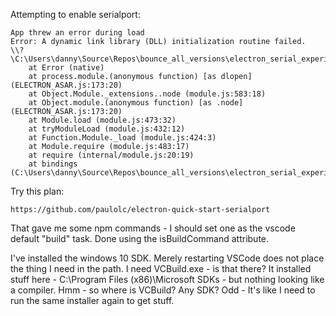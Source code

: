 
Attempting to enable serialport:

    App threw an error during load
    Error: A dynamic link library (DLL) initialization routine failed.
    \\?\C:\Users\danny\Source\Repos\bounce_all_versions\electron_serial_experiment\node_modules\serialport\build\Release\serialport.node
        at Error (native)
        at process.module.(anonymous function) [as dlopen] (ELECTRON_ASAR.js:173:20)
        at Object.Module._extensions..node (module.js:583:18)
        at Object.module.(anonymous function) [as .node] (ELECTRON_ASAR.js:173:20)
        at Module.load (module.js:473:32)
        at tryModuleLoad (module.js:432:12)
        at Function.Module._load (module.js:424:3)
        at Module.require (module.js:483:17)
        at require (internal/module.js:20:19)
        at bindings (C:\Users\danny\Source\Repos\bounce_all_versions\electron_serial_experiment\node_modules\bindings\bindings.js:76:44)

Try this plan:

    https://github.com/paulolc/electron-quick-start-serialport

That gave me some npm commands - I should set one as the vscode default "build" task. Done using the isBuildCommand attribute.

I've installed the windows 10 SDK. Merely restarting VSCode does not place the thing I need in the path. I need VCBuild.exe - is that there?
It installed stuff here - C:\Program Files (x86)\Microsoft SDKs - but nothing looking like a compiler. Hmm - so where is VCBuild? Any SDK?
Odd - It's like I need to run the same installer again to get stuff.
